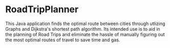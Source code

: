 # RoadTripPlanner

This Java application finds the optimal route between cities through utlizing Graphs and Dijkstra's shortest path algorithm. 
Its intended use is to aid in the planning of Road Trips and eliminate the hassle of manually figuring out the most optimal routes of travel to save time and gas.
